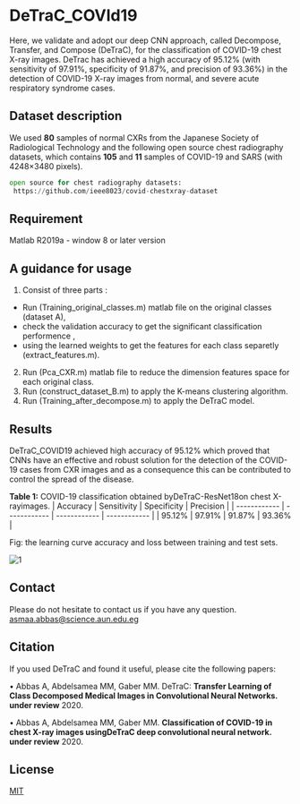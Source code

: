 #   DeTraC_COVId19

 Here, we validate and adopt our deep CNN approach, called Decompose, Transfer, and Compose (DeTraC), for the classification of COVID-19 chest X-ray images. DeTrac has achieved a high accuracy of 95.12% (with sensitivity of 97.91%, specificity of 91.87%, and precision of 93.36%) in the detection of COVID-19 X-ray images from normal, and severe acute respiratory syndrome cases. 
 
 
## **Dataset description**

We used **80** samples of normal CXRs from the Japanese Society of Radiological Technology and the following open source chest radiography datasets, which contains **105** and **11** samples of COVID-19 and SARS (with 4248×3480 pixels).


```python
open source for chest radiography datasets:
 https://github.com/ieee8023/covid-chestxray-dataset
```
## **Requirement**

Matlab R2019a - window 8 or later version

## A guidance for usage

1. Consist of three parts :
 - Run (Training_original_classes.m) matlab file on the original classes (dataset A),
 - check the validation accuracy to get the significant classification performence ,
 - using the learned weights to get the features for each class separetly (extract_features.m).
2. Run (Pca_CXR.m) matlab file to reduce the dimension features space for each original class.
3. Run (construct_dataset_B.m) to apply the K-means clustering algorithm.
4. Run (Training_after_decompose.m) to apply the DeTraC model.

## **Results**

DeTraC_COVID19 achieved high accuracy of 95.12% which proved that CNNs have an effective and robust solution for the detection 
of the COVID-19 cases from CXR images and as a consequence this can be contributed to control the spread of the disease.


**Table 1:** COVID-19 classification obtained byDeTraC-ResNet18on chest X-rayimages.
|  Accuracy | Sensitivity  |  Specificity |  Precision |
| ------------ | ------------ | ------------ | ------------ |
|  95.12%      | 97.91%      |      91.87%  |  93.36% |

 Fig: the learning curve accuracy and loss between training and test sets.

![1](https://github.com/asmaa4may/DeTraC_COVId19/blob/master/images/Learning%20curve.png ) 


## Contact
Please do not hesitate to contact us if you have any question. asmaa.abbas@science.aun.edu.eg

## Citation

 If you used DeTraC and found it useful, please cite the following papers:
 
 •	Abbas A, Abdelsamea MM, Gaber MM. DeTraC: **Transfer Learning of Class Decomposed Medical Images in Convolutional Neural Networks. under review** 2020.
 
 •	Abbas A, Abdelsamea MM, Gaber MM. **Classification of COVID-19 in chest X-ray images usingDeTraC deep convolutional neural network. under review** 2020.


 
## License
[MIT](https://github.com/asmaa4may/DeTraC_COVId19/blob/master/LICENSE)






